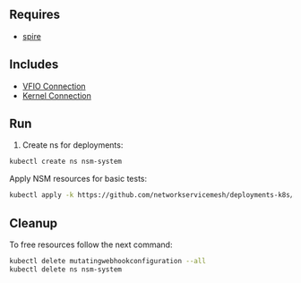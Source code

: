 ## Requires

- [spire](../spire)

## Includes

- [VFIO Connection](../use-cases/Vfio2Noop)
- [Kernel Connection](../use-cases/SriovKernel2Noop)

## Run

1. Create ns for deployments:
```bash
kubectl create ns nsm-system
```

Apply NSM resources for basic tests:
```bash
kubectl apply -k https://github.com/networkservicemesh/deployments-k8s/examples/sriov?ref=3f4d25cbf392ed5a8a446249d88787874e4711ff
```

## Cleanup

To free resources follow the next command:
```bash
kubectl delete mutatingwebhookconfiguration --all
kubectl delete ns nsm-system
```
